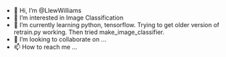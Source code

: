 - 👋 Hi, I’m @LlewWilliams
- 👀 I’m interested in Image Classification
- 🌱 I’m currently learning python, tensorflow. Trying to get older version of retrain.py working. Then tried make_image_classifier. 
- 💞️ I’m looking to collaborate on ...
- 📫 How to reach me ...

<!---
LlewWilliams/LlewWilliams is a ✨ special ✨ repository because its `README.md` (this file) appears on your GitHub profile.
You can click the Preview link to take a look at your changes.
--->
